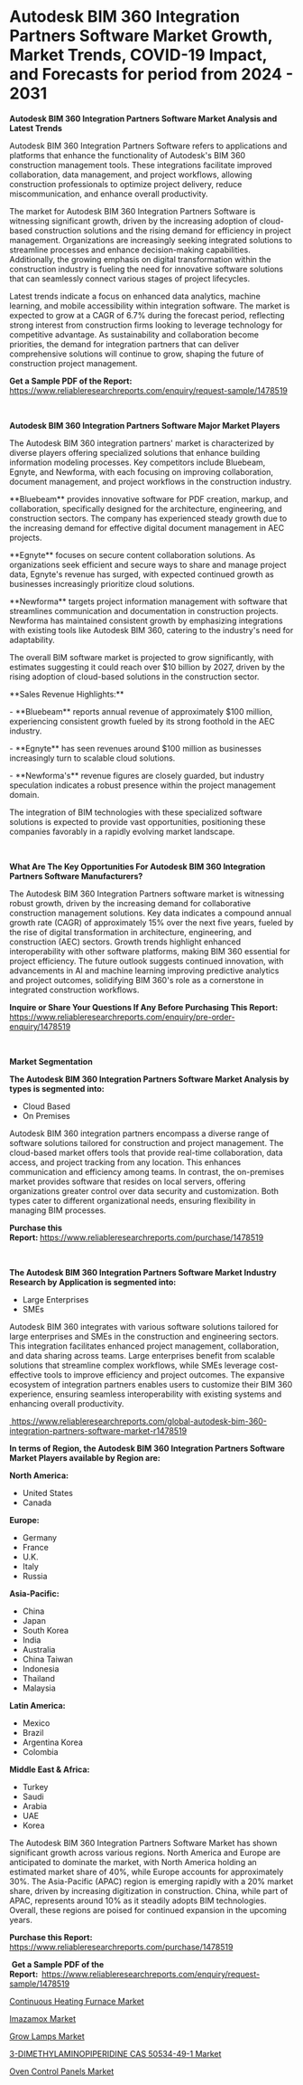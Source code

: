 <p><h1>Autodesk BIM 360 Integration Partners Software Market Growth, Market Trends, COVID-19 Impact, and Forecasts for period from 2024 - 2031</h1></p><p><strong>Autodesk BIM 360 Integration Partners Software Market Analysis and Latest Trends</strong></p>
<p><p>Autodesk BIM 360 Integration Partners Software refers to applications and platforms that enhance the functionality of Autodesk's BIM 360 construction management tools. These integrations facilitate improved collaboration, data management, and project workflows, allowing construction professionals to optimize project delivery, reduce miscommunication, and enhance overall productivity. </p><p>The market for Autodesk BIM 360 Integration Partners Software is witnessing significant growth, driven by the increasing adoption of cloud-based construction solutions and the rising demand for efficiency in project management. Organizations are increasingly seeking integrated solutions to streamline processes and enhance decision-making capabilities. Additionally, the growing emphasis on digital transformation within the construction industry is fueling the need for innovative software solutions that can seamlessly connect various stages of project lifecycles.</p><p>Latest trends indicate a focus on enhanced data analytics, machine learning, and mobile accessibility within integration software. The market is expected to grow at a CAGR of 6.7% during the forecast period, reflecting strong interest from construction firms looking to leverage technology for competitive advantage. As sustainability and collaboration become priorities, the demand for integration partners that can deliver comprehensive solutions will continue to grow, shaping the future of construction project management.</p></p>
<p><strong>Get a Sample PDF of the Report:&nbsp;</strong> <a href="https://www.reliableresearchreports.com/enquiry/request-sample/1478519?utm_campaign=12&utm_medium=2&utm_source=Github&utm_content=ia&utm_term=27122024&utm_id=autodesk-bim-360-integration-partners-software">https://www.reliableresearchreports.com/enquiry/request-sample/1478519</a></p>
<p>&nbsp;</p>
<p><strong>Autodesk BIM 360 Integration Partners Software Major Market Players</strong></p>
<p><p>The Autodesk BIM 360 integration partners' market is characterized by diverse players offering specialized solutions that enhance building information modeling processes. Key competitors include Bluebeam, Egnyte, and Newforma, with each focusing on improving collaboration, document management, and project workflows in the construction industry.</p><p>**Bluebeam** provides innovative software for PDF creation, markup, and collaboration, specifically designed for the architecture, engineering, and construction sectors. The company has experienced steady growth due to the increasing demand for effective digital document management in AEC projects.</p><p>**Egnyte** focuses on secure content collaboration solutions. As organizations seek efficient and secure ways to share and manage project data, Egnyte's revenue has surged, with expected continued growth as businesses increasingly prioritize cloud solutions.</p><p>**Newforma** targets project information management with software that streamlines communication and documentation in construction projects. Newforma has maintained consistent growth by emphasizing integrations with existing tools like Autodesk BIM 360, catering to the industry's need for adaptability.</p><p>The overall BIM software market is projected to grow significantly, with estimates suggesting it could reach over $10 billion by 2027, driven by the rising adoption of cloud-based solutions in the construction sector.</p><p>**Sales Revenue Highlights:**</p><p>- **Bluebeam** reports annual revenue of approximately $100 million, experiencing consistent growth fueled by its strong foothold in the AEC industry.</p><p>- **Egnyte** has seen revenues around $100 million as businesses increasingly turn to scalable cloud solutions.</p><p>- **Newforma's** revenue figures are closely guarded, but industry speculation indicates a robust presence within the project management domain.</p><p>The integration of BIM technologies with these specialized software solutions is expected to provide vast opportunities, positioning these companies favorably in a rapidly evolving market landscape.</p></p>
<p>&nbsp;</p>
<p><strong>What Are The Key Opportunities For Autodesk BIM 360 Integration Partners Software Manufacturers?</strong></p>
<p><p>The Autodesk BIM 360 Integration Partners software market is witnessing robust growth, driven by the increasing demand for collaborative construction management solutions. Key data indicates a compound annual growth rate (CAGR) of approximately 15% over the next five years, fueled by the rise of digital transformation in architecture, engineering, and construction (AEC) sectors. Growth trends highlight enhanced interoperability with other software platforms, making BIM 360 essential for project efficiency. The future outlook suggests continued innovation, with advancements in AI and machine learning improving predictive analytics and project outcomes, solidifying BIM 360's role as a cornerstone in integrated construction workflows.</p></p>
<p><strong>Inquire or Share Your Questions If Any Before Purchasing This Report:</strong> <a href="https://www.reliableresearchreports.com/enquiry/pre-order-enquiry/1478519?utm_campaign=12&utm_medium=2&utm_source=Github&utm_content=ia&utm_term=27122024&utm_id=autodesk-bim-360-integration-partners-software">https://www.reliableresearchreports.com/enquiry/pre-order-enquiry/1478519</a></p>
<p>&nbsp;</p>
<p><strong>Market Segmentation</strong></p>
<p><strong>The Autodesk BIM 360 Integration Partners Software Market Analysis by types is segmented into:</strong></p>
<p><ul><li>Cloud Based</li><li>On Premises</li></ul></p>
<p><p>Autodesk BIM 360 integration partners encompass a diverse range of software solutions tailored for construction and project management. The cloud-based market offers tools that provide real-time collaboration, data access, and project tracking from any location. This enhances communication and efficiency among teams. In contrast, the on-premises market provides software that resides on local servers, offering organizations greater control over data security and customization. Both types cater to different organizational needs, ensuring flexibility in managing BIM processes.</p></p>
<p><strong>Purchase this Report:&nbsp;</strong><a href="https://www.reliableresearchreports.com/purchase/1478519?utm_campaign=12&utm_medium=2&utm_source=Github&utm_content=ia&utm_term=27122024&utm_id=autodesk-bim-360-integration-partners-software">https://www.reliableresearchreports.com/purchase/1478519</a></p>
<p>&nbsp;</p>
<p><strong>The Autodesk BIM 360 Integration Partners Software Market Industry Research by Application is segmented into:</strong></p>
<p><ul><li>Large Enterprises</li><li>SMEs</li></ul></p>
<p><p>Autodesk BIM 360 integrates with various software solutions tailored for large enterprises and SMEs in the construction and engineering sectors. This integration facilitates enhanced project management, collaboration, and data sharing across teams. Large enterprises benefit from scalable solutions that streamline complex workflows, while SMEs leverage cost-effective tools to improve efficiency and project outcomes. The expansive ecosystem of integration partners enables users to customize their BIM 360 experience, ensuring seamless interoperability with existing systems and enhancing overall productivity.</p></p>
<p><a href="https://www.reliableresearchreports.com/global-autodesk-bim-360-integration-partners-software-market-r1478519?utm_campaign=12&utm_medium=2&utm_source=Github&utm_content=ia&utm_term=27122024&utm_id=autodesk-bim-360-integration-partners-software">&nbsp;https://www.reliableresearchreports.com/global-autodesk-bim-360-integration-partners-software-market-r1478519</a></p>
<p><strong>In terms of Region, the Autodesk BIM 360 Integration Partners Software Market Players available by Region are:</strong></p>
<p>
    <p> <strong> North America: </strong>
        <ul>
            <li>United States</li>
            <li>Canada</li>
        </ul>
        </p> 
    <p> <strong> Europe: </strong>
        <ul>
            <li>Germany</li>
            <li>France</li>
            <li>U.K.</li>
            <li>Italy</li>
            <li>Russia</li>
        </ul>
        </p> 
    <p> <strong> Asia-Pacific: </strong>
        <ul>
            <li>China</li>
            <li>Japan</li>
            <li>South Korea</li>
            <li>India</li>
            <li>Australia</li>
            <li>China Taiwan</li>
            <li>Indonesia</li>
            <li>Thailand</li>
            <li>Malaysia</li>
        </ul>
        </p> 
    <p> <strong> Latin America: </strong>
        <ul>
            <li>Mexico</li>
            <li>Brazil</li>
            <li>Argentina Korea</li>
            <li>Colombia</li>
        </ul>
        </p> 
    <p> <strong> Middle East & Africa: </strong>
        <ul>
            <li>Turkey</li>
            <li>Saudi</li>
            <li>Arabia</li>
            <li>UAE</li>
            <li>Korea</li>
        </ul>
    </p>
    </p>
<p><p>The Autodesk BIM 360 Integration Partners Software Market has shown significant growth across various regions. North America and Europe are anticipated to dominate the market, with North America holding an estimated market share of 40%, while Europe accounts for approximately 30%. The Asia-Pacific (APAC) region is emerging rapidly with a 20% market share, driven by increasing digitization in construction. China, while part of APAC, represents around 10% as it steadily adopts BIM technologies. Overall, these regions are poised for continued expansion in the upcoming years.</p></p>
<p><strong>Purchase this Report: </strong><a href="https://www.reliableresearchreports.com/purchase/1478519?utm_campaign=12&utm_medium=2&utm_source=Github&utm_content=ia&utm_term=27122024&utm_id=autodesk-bim-360-integration-partners-software">https://www.reliableresearchreports.com/purchase/1478519</a></p>
<p>&nbsp;<strong>Get a Sample PDF of the Report:&nbsp;&nbsp;</strong><a href="https://www.reliableresearchreports.com/enquiry/request-sample/1478519?utm_campaign=12&utm_medium=2&utm_source=Github&utm_content=ia&utm_term=27122024&utm_id=autodesk-bim-360-integration-partners-software">https://www.reliableresearchreports.com/enquiry/request-sample/1478519</a></p>
<p><strong></strong></p>
<p><p><a href="https://github.com/GenaGaines34/Market-Research-Report-List-1/blob/main/continuous-heating-furnace-market.md?utm_campaign=12&utm_medium=2&utm_source=Github&utm_content=ia&utm_term=27122024&utm_id=autodesk-bim-360-integration-partners-software">Continuous Heating Furnace Market</a></p><p><a href="https://www.linkedin.com/pulse/a-mkt-nova-vc8zf?utm_campaign=12&utm_medium=2&utm_source=Github&utm_content=ia&utm_term=27122024&utm_id=autodesk-bim-360-integration-partners-software">Imazamox Market</a></p><p><a href="https://www.linkedin.com/pulse/grow-lamps-industry-growth-opportunities-growing-cagr-56-6bogf?utm_campaign=12&utm_medium=2&utm_source=Github&utm_content=ia&utm_term=27122024&utm_id=autodesk-bim-360-integration-partners-software">Grow Lamps Market</a></p><p><a href="https://github.com/seanmcma708/Market-Research-Report-List-1/blob/main/3-dimethylaminopiperidine-cas-50534-49-1-market.md?utm_campaign=12&utm_medium=2&utm_source=Github&utm_content=ia&utm_term=27122024&utm_id=autodesk-bim-360-integration-partners-software">3-DIMETHYLAMINOPIPERIDINE CAS 50534-49-1 Market</a></p><p><a href="https://www.linkedin.com/pulse/oven-control-panels-market-research-report-2024-2031-visigraphs-h00re?utm_campaign=12&utm_medium=2&utm_source=Github&utm_content=ia&utm_term=27122024&utm_id=autodesk-bim-360-integration-partners-software">Oven Control Panels Market</a></p></p>